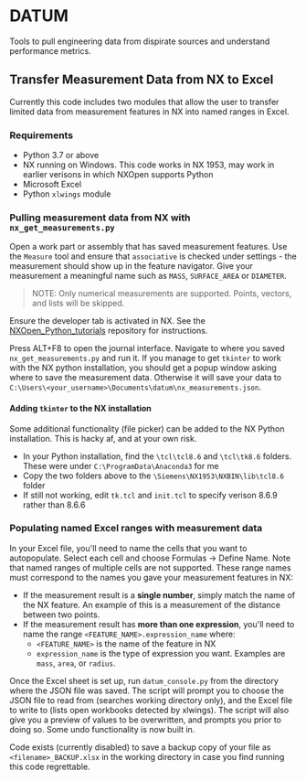 # DATUM
Tools to pull engineering data from dispirate sources and understand performance metrics.

## Transfer Measurement Data from NX to Excel
Currently this code includes two modules that allow the user to transfer limited data from measurement features in NX into named ranges in Excel.

### Requirements
- Python 3.7 or above
- NX running on Windows. This code works in NX 1953, may work in earlier verisons in which NXOpen supports Python
- Microsoft Excel
- Python `xlwings` module

### Pulling measurement data from NX with `nx_get_measurements.py`
Open a work part or assembly that has saved measurement features. Use the `Measure` tool and ensure that `associative` is checked under settings - the measurement should show up in the feature navigator. Give your measurement a meaningful name such as `MASS`, `SURFACE_AREA` or `DIAMETER`.

> NOTE: Only numerical measurements are supported. Points, vectors, and lists will be skipped.

Ensure the developer tab is activated in NX. See the [NXOpen_Python_tutorials](https://github.com/Foadsf/NXOpen_Python_tutorials) repository for instructions.

Press ALT+F8 to open the journal interface. Navigate to where you saved `nx_get_measurements.py` and run it. If you manage to get `tkinter` to work with the NX python installation, you should get a popup window asking where to save the measurement data. Otherwise it will save your data to `C:\Users\<your_username>\Documents\datum\nx_measurements.json`.

#### Adding `tkinter` to the NX installation
Some additional functionality (file picker) can be added to the NX Python installation. This is hacky af, and at your own risk.
- In your Python installation, find the `\tcl\tcl8.6` and `\tcl\tk8.6` folders. These were under `C:\ProgramData\Anaconda3` for me
- Copy the two folders above to the `\Siemens\NX1953\NXBIN\lib\tcl8.6` folder
- If still not working, edit `tk.tcl` and `init.tcl` to specify verison 8.6.9 rather than 8.6.6


### Populating named Excel ranges with measurement data
In your Excel file, you'll need to name the cells that you want to autopopulate. Select each cell and choose Formulas -> Define Name. Note that named ranges of multiple cells are not supported. These range names must correspond to the names you gave your measurement features in NX:
- If the measurement result is a **single number**, simply match the name of the NX feature. An example of this is a measurement of the distance between two points.
- If the measurement result has **more than one expression**, you'll need to name the range `<FEATURE_NAME>.expression_name` where:
    - `<FEATURE_NAME>` is the name of the feature in NX
    - `expression_name` is the type of expression you want. Examples are `mass`, `area`, or `radius`.

Once the Excel sheet is set up, run `datum_console.py` from the directory where the JSON file was saved. The script will prompt you to choose the JSON file to read from (searches working directory only), and the Excel file to write to (lists open workbooks detected by xlwings). The script will also give you a preview of values to be overwritten, and prompts you prior to doing so. Some undo functionality is now built in.

Code exists (currently disabled) to save a backup copy of your file as `<filename>_BACKUP.xlsx` in the working directory in case you find running this code regrettable.
